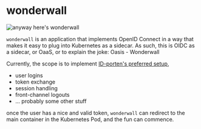 # wonderwall

![anyway here's wonderwall](https://i.imgur.com/NhRLEej.png)

`wonderwall` is an application that implements OpenID Connect in a way that makes it easy to plug into Kubernetes as a sidecar.
As such, this is OIDC as a sidecar, or OaaS, or to explain the joke: Oasis - Wonderwall

Currently, the scope is to implement [ID-porten's preferred setup](https://docs.digdir.no/oidc_guide_idporten.html),

- user logins
- token exchange
- session handling
- front-channel logouts
- ... probably some other stuff 

once the user has a nice and valid token, `wonderwall` can redirect to the main container in the Kubernetes Pod, and the fun can commence.
